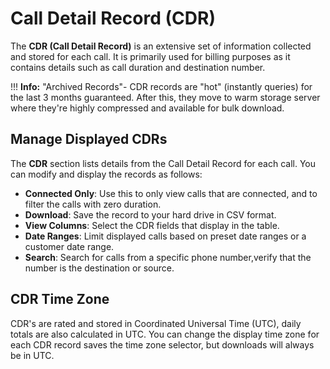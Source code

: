 # Call Detail Record (CDR)
The **CDR (Call Detail Record)** is an extensive set of information collected and stored for each call. It is primarily used for billing purposes as it contains details such as call duration and destination number. 

!!! **Info:** "Archived Records"-
    CDR records are "hot" (instantly queries) for the last 3 months guaranteed. After this, they move to warm storage server where they're highly compressed and available for bulk download.

## Manage Displayed CDRs
The **CDR** section lists details from the Call Detail Record for each call. You can modify and display the records as follows:

* **Connected Only**: Use this to only view calls that are connected, and to filter the calls with zero duration.
* **Download**: Save the record to your hard drive in CSV format.
* **View Columns**: Select the CDR fields that display in the table.
* **Date Ranges**: Limit displayed calls based on preset date ranges or a customer date range.
* **Search**: Search for calls from a specific phone number,verify that the number is the destination or source.

## CDR Time Zone
CDR's are rated and stored in Coordinated Universal Time (UTC), daily totals are also calculated in UTC. You can change the display time zone for each CDR record saves the time zone selector, but downloads will always be in UTC.
